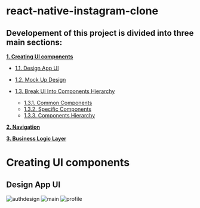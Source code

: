 # react-native-instagram-clone


## Developement of this project is divided into three main sections:
**[1. Creating UI components](#ui-section-1)**
  
  * [1.1. Design App UI](#ui-section-1-1)
  
  * [1.2. Mock Up Design](#ui-section-1-2)  
  
  * [1.3. Break UI Into Components Hierarchy](#ui-section-1-3)
      
      * [1.3.1. Common Components](#ui-section-1-3-1)
      * [1.3.2. Specific Components](#ui-section-1-3-2)
      * [1.3.3. Components Hierarchy](#ui-section-1-3-3)
      
**[2. Navigation](#navigation)**

**[3. Business Logic Layer](#bll)**


# Creating UI components 
## Design App UI

![authdesign](https://user-images.githubusercontent.com/41279178/101013190-bb0c4c80-3585-11eb-8b35-272762297ab3.png)
![main](https://user-images.githubusercontent.com/41279178/101013427-150d1200-3586-11eb-86dd-6b669f342d3e.png)
![profile](https://user-images.githubusercontent.com/41279178/101013607-5ef5f800-3586-11eb-9ea6-aa689a60979d.png)
